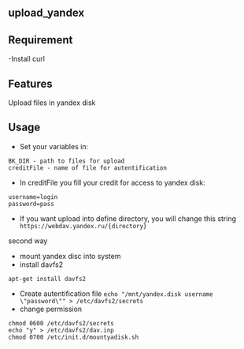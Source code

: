 upload_yandex
-------------

Requirement
------------

-Install curl

Features
---------
Upload files in yandex disk

Usage
-----

- Set your variables in:
```
BK_DIR - path to files for upload 
creditFile - name of file for autentification
```
- In creditFile you fill your credit for access to yandex disk:
```
username=login
password=pass
```
- If you want upload into define directory, you will change this string
` 
https://webdav.yandex.ru/{directory}
`

second way

- mount yandex disc into system
- install davfs2

`
apt-get install davfs2
`
- Create autentification file
`
echo "/mnt/yandex.disk username \"password\"" > /etc/davfs2/secrets
`
- change permission
```
chmod 0600 /etc/davfs2/secrets
echo "y" > /etc/davfs2/dav.inp
chmod 0700 /etc/init.d/mountyadisk.sh
```